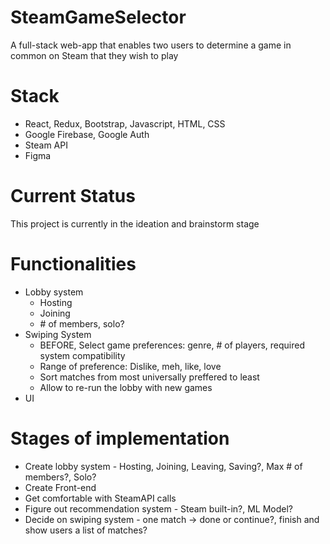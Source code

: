 # SteamGameSelector
A full-stack web-app that enables two users to determine a game in common on Steam that they wish to play

# Stack
* React, Redux, Bootstrap, Javascript, HTML, CSS
* Google Firebase, Google Auth
* Steam API
* Figma

# Current Status
This project is currently in the ideation and brainstorm stage

# Functionalities
* Lobby system
  * Hosting
  * Joining
  * \# of members, solo?  
* Swiping System
  * BEFORE, Select game preferences: genre, \# of players, required system compatibility
  * Range of preference: Dislike, meh, like, love
  * Sort matches from most universally preffered to least
  * Allow to re-run the lobby with new games
* UI



# Stages of implementation
* Create lobby system - Hosting, Joining, Leaving, Saving?, Max # of members?, Solo?
* Create Front-end
* Get comfortable with SteamAPI calls
* Figure out recommendation system - Steam built-in?, ML Model?
* Decide on swiping system - one match -> done or continue?, finish and show users a list of matches?
